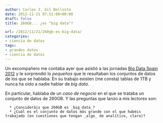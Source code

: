 ```yaml
---
author: Carlos J. Gil Bellosta
date: 2012-11-21 07:51:08+00:00
draft: false
title: 260GB... ¿es "big data"?

url: /2012/11/21/260gb-es-big-data/
categories:
- ciencia de datos
tags:
- grandes datos
- ciencia de datos
---
```


Un excompañero me contaba ayer que asistió a las jornadas [Big Data Spain 2012](http://www.bigdataspain.org/) y le sorprendió lo _pequeños_ que le resultaban los conjuntos de datos de los que se hablaba. En su trabajo existen (me consta) tablas de 1TB y nunca ha oído a nadie hablar de _big data_.

En particular, hablaba de un _caso de negocio_ en el que se trataba un conjunto de datos de 260GB. Y las preguntas que lanzo a mis lectores son:



	  * ¿Consideráis que 260GB es _big data_?
	  * ¿Cuál es el conjunto de datos más grande con el que habéis trabajado (en cuestiones que tengan _algo_ de analítico, claro)?


